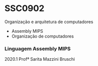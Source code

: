 # SSC0902

Organização e arquitetura de computadores

- Assembly MIPS
- Organização de computadores

### Linguagem Assembly MIPS

2020.1
Profª Sarita Mazzini Bruschi
